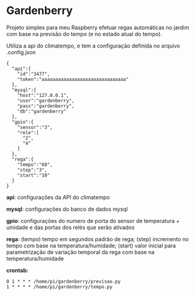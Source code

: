# Gardenberry

Projeto simples para meu Raspberry efetuar regas automáticas no jardim com base na previsão do tempo (e no estado atual do tempo).

Utiliza a api do climatempo, e tem a configuração definida no arquivo
.config.json
```
{
  "api":{
    "id":"3477",
    "token":"aaaaaaaaaaaaaaaaaaaaaaaaaaaaaaa"
  },
  "mysql":{
    "host":"127.0.0.1",
    "user":"gardenberry",
    "pass":"gardenberry",
    "db":"gardenberry"
  },
  "gpio":{
    "sensor":"3",
    "rele":[
      "2",
      "4"
    ]
  },
  "rega":{
    "tempo":"60",
    "step":"3",
    "start":"10"
  }
}
```

**api**: configurações da API do climatempo

**mysql**: configurações do banco de dados mysql

**gpio**: configurações do numero de porta do sensor de temperatura + umidade e das portas dos relés que serão ativados

**rega**: (tempo) tempo em segundos padrão de rega; (step) incremento no tempo com base na temperatura/humidade; (start) valor inicial para parametrização de variação temporal da rega com base na temperatura/humidade

**crontab:**
```
0 1 * * * /home/pi/gardenberry/previsao.py
1 * * * * /home/pi/gardenberry/tempo.py
```
